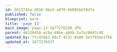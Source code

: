 ```yaml
---
id: 5613745a-d816-4be3-a8f0-4b805bb39d7a
published: false
blueprint: work
title: 'page 13'
main_image: page-13-1677276330.JPG
parent: 46320450-ec9a-48be-a8d8-3a7ec0447c40
updated_by: 7fc42862-88cf-4231-8a06-3e1f93ee1fbb
updated_at: 1677276337
---
```

